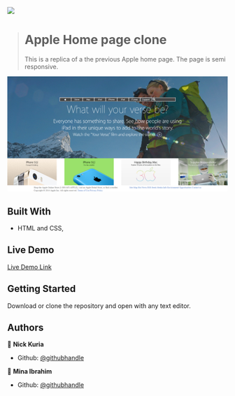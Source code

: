 ![](https://img.shields.io/badge/Microverse-blueviolet)

> # Apple Home page clone
>
> This is a replica of a the previous Apple home page. The page is semi responsive.

![screenshot](./images/screenshot.png)

## Built With

- HTML and CSS,

## Live Demo

[Live Demo Link]( https://coldatlas.github.io/Apple-website-replica/.)

## Getting Started

Download or clone the repository and open with any text editor.

## Authors

👤 **Nick Kuria**

- Github: [@githubhandle](https://github.com/Nkuria)

👤 **Mina Ibrahim**

- Github: [@githubhandle](https://github.com/coldatlas)

